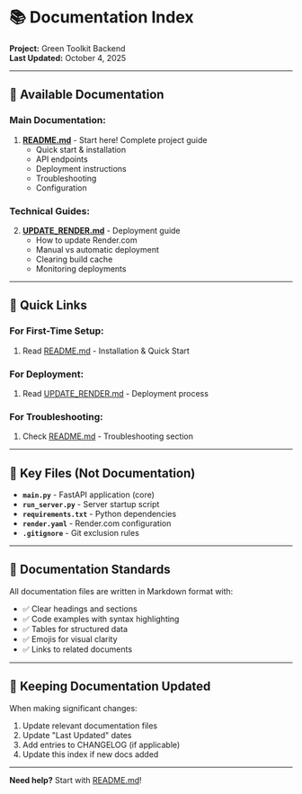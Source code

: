 # 📚 Documentation Index

**Project:** Green Toolkit Backend  
**Last Updated:** October 4, 2025

---

## 📄 Available Documentation

### **Main Documentation:**
1. **[README.md](README.md)** - Start here! Complete project guide
   - Quick start & installation
   - API endpoints
   - Deployment instructions
   - Troubleshooting
   - Configuration

### **Technical Guides:**

2. **[UPDATE_RENDER.md](UPDATE_RENDER.md)** - Deployment guide
   - How to update Render.com
   - Manual vs automatic deployment
   - Clearing build cache
   - Monitoring deployments

---

## 🚀 Quick Links

### **For First-Time Setup:**
1. Read [README.md](README.md) - Installation & Quick Start

### **For Deployment:**
1. Read [UPDATE_RENDER.md](UPDATE_RENDER.md) - Deployment process

### **For Troubleshooting:**
1. Check [README.md](README.md) - Troubleshooting section

---

## 🔑 Key Files (Not Documentation)

- **`main.py`** - FastAPI application (core)
- **`run_server.py`** - Server startup script
- **`requirements.txt`** - Python dependencies
- **`render.yaml`** - Render.com configuration
- **`.gitignore`** - Git exclusion rules

---

## 📝 Documentation Standards

All documentation files are written in Markdown format with:
- ✅ Clear headings and sections
- ✅ Code examples with syntax highlighting
- ✅ Tables for structured data
- ✅ Emojis for visual clarity
- ✅ Links to related documents

---

## 🔄 Keeping Documentation Updated

When making significant changes:
1. Update relevant documentation files
2. Update "Last Updated" dates
3. Add entries to CHANGELOG (if applicable)
4. Update this index if new docs added

---

**Need help?** Start with [README.md](README.md)!

